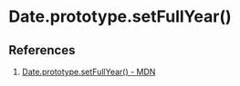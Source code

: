 # Date.prototype.setFullYear()

## References

1. [Date.prototype.setFullYear() - MDN](https://developer.mozilla.org/en-US/docs/Web/JavaScript/Reference/Global_Objects/Date/setFullYear)